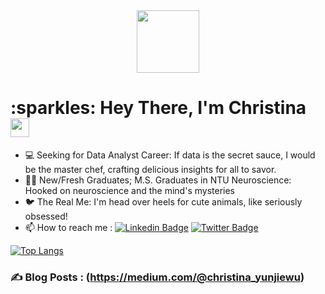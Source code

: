 <div id="header" align="center">
  <img src="https://media.giphy.com/media/v1.Y2lkPTc5MGI3NjExdnhzcnRkOXFtcXR0cHp2aWVpcGc2M3pnaDZvcjE4bXdxbWdqeG1peCZlcD12MV9pbnRlcm5hbF9naWZfYnlfaWQmY3Q9cw/jptSqy6yYse5AaDRn0/giphy.gif" width="100"/>
</div>

<h1>
  :sparkles: Hey There, I'm Christina
  <img src="https://media.giphy.com/media/hvRJCLFzcasrR4ia7z/giphy.gif" width="30px"/>
</h1>

- :computer: Seeking for Data Analyst Career: If data is the secret sauce, I would be the master chef, crafting delicious insights for all to savor.
- :student: New/Fresh Graduates;  M.S. Graduates in NTU Neuroscience: Hooked on neuroscience and the mind's mysteries
- :bird: The Real Me: I'm head over heels for cute animals, like seriously obsessed!
- :mailbox: How to reach me : [![Linkedin Badge](https://img.shields.io/badge/-christinawu-blue?style=flat&logo=Linkedin&logoColor=white)](https://www.linkedin.com/in/yun-jie-christina-wu/) [![Twitter Badge](https://img.shields.io/badge/Twitter-blue?style=for-the-badge&logo=twitter&logoColor=white)](https://twitter.com/christina_jie)


[![Top Langs](https://github-readme-stats.vercel.app/api/top-langs/?username=yunjiewuw&layout=compact&theme=vision-friendly-dark)](https://github.com/anuraghazra/github-readme-stats)

### :writing_hand: Blog Posts : (https://medium.com/@christina_yunjiewu)
